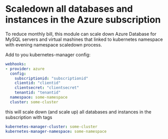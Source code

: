 # Scaledown all databases and instances in the Azure subscription

To reduce monthly bill, this module can scale down Azure Database for MySQL servers and virtual mashines that linked to kubernetes namespace with evening namespace scaledown process.

Add to you kubernetes-manager config:

```yaml
webhooks: 
- provider: azure
  config:
    subscriptionid: "subscriptionid"
    clientid: "clientid"
    clientsecret: "clientsecret"
    tenantid: "tenantid"
  namespace: some-namespace
  cluster: some-cluster
```

this will scale down (and scale up) all databases and instances in the subscription with tags

```yaml
kubernetes-manager-cluster: some-cluster
kubernetes-manager-namespace: some-namespace
```

